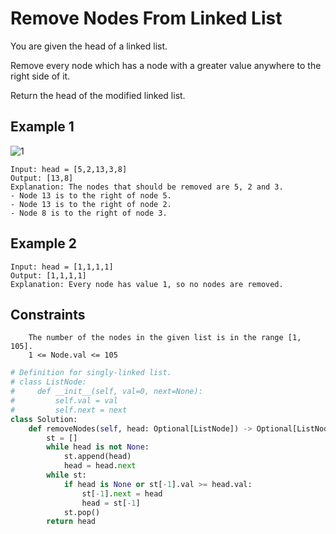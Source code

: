 # Remove Nodes From Linked List

You are given the head of a linked list.

Remove every node which has a node with a greater value anywhere to the right side of it.

Return the head of the modified linked list.

## Example 1

![1](https://assets.leetcode.com/uploads/2022/10/02/drawio.png)

```text
Input: head = [5,2,13,3,8]
Output: [13,8]
Explanation: The nodes that should be removed are 5, 2 and 3.
- Node 13 is to the right of node 5.
- Node 13 is to the right of node 2.
- Node 8 is to the right of node 3.
```

## Example 2

```text
Input: head = [1,1,1,1]
Output: [1,1,1,1]
Explanation: Every node has value 1, so no nodes are removed.
```

## Constraints

```text
    The number of the nodes in the given list is in the range [1, 105].
    1 <= Node.val <= 105
```

```python
# Definition for singly-linked list.
# class ListNode:
#     def __init__(self, val=0, next=None):
#         self.val = val
#         self.next = next
class Solution:
    def removeNodes(self, head: Optional[ListNode]) -> Optional[ListNode]:
        st = []
        while head is not None:
            st.append(head)
            head = head.next
        while st:
            if head is None or st[-1].val >= head.val:
                st[-1].next = head
                head = st[-1]
            st.pop()
        return head
```
